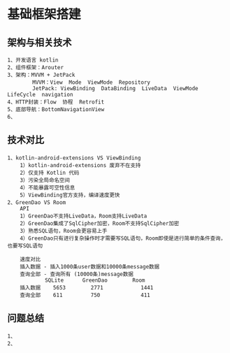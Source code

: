 # 基础框架搭建

## 架构与相关技术

    1、开发语言 kotlin
    2、组件框架：Arouter
    3、架构：MVVM + JetPack
            MVVM：View  Mode  ViewMode  Repository
            JetPack: ViewBinding  DataBinding  LiveData  ViewMode  LifeCycle  navigation
    4、HTTP封装：Flow  协程  Retrofit
    5、底部导航：BottomNavigationView
    6、

## 技术对比

    1、kotlin-android-extensions VS ViewBinding
        1）kotlin-android-extensions 废弃不在支持
        2）仅支持 Kotlin 代码
        3）污染全局命名空间
        4）不能暴露可空性信息
        5）ViewBinding官方支持，编译速度更快
    2、GreenDao VS Room
        API
        1）GreenDao不支持LiveData，Room支持LiveData
        2）GreenDao集成了SqlCipher加密，Room不支持SqlCipher加密
        3）熟悉SQL语句，Room会更容易上手
        4）GreenDao只有进行复杂操作时才需要写SQL语句，Room即使是进行简单的条件查询，也要写SQL语句

        速度对比
        插入数据 - 插入1000条user数据和10000条message数据
        查询全部 - 查询所有 (10000条)message数据
                SQLite	    GreenDao	    Room
        插入数据	5653	    2771	        1441
        查询全部	611	        750	            411

## 问题总结

    1、
    2、

